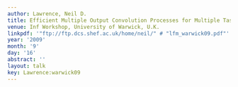 ```yaml
---
author: Lawrence, Neil D.
title: Efficient Multiple Output Convolution Processes for Multiple Task Learning
venue: Inf Workshop, University of Warwick, U.K.
linkpdf: '"ftp://ftp.dcs.shef.ac.uk/home/neil/" # "lfm_warwick09.pdf"'
year: '2009'
month: '9'
day: '16'
abstract: ''
layout: talk
key: Lawrence:warwick09
---
```

